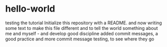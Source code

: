 # hello-world
testing the tutorial Initialize this repository with a README.
and now writing some text to make this file different
and to tell the world something about me and myself - and develop good discipline
added commit messages, a good practice
and more commit message testing, to see where they go
